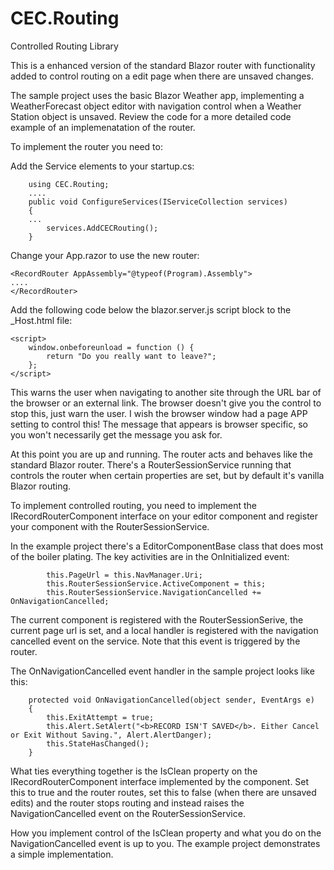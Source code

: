 ﻿# CEC.Routing
Controlled Routing Library

This is a enhanced version of the standard Blazor router with functionality added to control routing on a edit page when there are unsaved changes.

The sample project uses the basic Blazor Weather app, implementing a WeatherForecast object editor with navigation control when a Weather Station object is unsaved.  Review the code for a more detailed code example of an implemenatation of the router.

To implement the router you need to:

Add the Service elements to your startup.cs:


        using CEC.Routing;
        ....
        public void ConfigureServices(IServiceCollection services)
        {
        ...
            services.AddCECRouting();
        }

Change your App.razor to use the new router:

    <RecordRouter AppAssembly="@typeof(Program).Assembly">
    ....
    </RecordRouter>

Add the following code below the blazor.server.js script block to the _Host.html file:

    <script>
        window.onbeforeunload = function () {
            return "Do you really want to leave?";
        };
    </script>

This warns the user when navigating to another site through the URL bar of the browser or an external link. The browser doesn't give you the control to stop this, just warn the user.  I wish the browser window had a page APP setting to control this!  The message that appears is browser specific, so you won't necessarily get the message you ask for.

At this point you are up and running.  The router acts and behaves like the standard Blazor router.  There's a RouterSessionService running that controls the router when certain properties are set, but by default it's vanilla Blazor routing.

To implement controlled routing, you need to implement the IRecordRouterComponent interface on your editor component and register your component with the RouterSessionService.

In the example project there's a EditorComponentBase class that does most of the boiler plating.  The key activities are in the OnInitialized event:

            this.PageUrl = this.NavManager.Uri;
            this.RouterSessionService.ActiveComponent = this;
            this.RouterSessionService.NavigationCancelled += OnNavigationCancelled;

The current component is registered with the RouterSessionSerive, the current page url  is set, and a local handler is registered with the navigation cancelled event on the service. Note that this event is triggered by the router.

The OnNavigationCancelled event handler in the sample project looks like this:

        protected void OnNavigationCancelled(object sender, EventArgs e)
        {
            this.ExitAttempt = true;
            this.Alert.SetAlert("<b>RECORD ISN'T SAVED</b>. Either Cancel or Exit Without Saving.", Alert.AlertDanger);
            this.StateHasChanged();
        }

What ties everything together is the IsClean property on the IRecordRouterComponent interface implemented by the component.  Set this to true and the router routes, set this to false (when there are unsaved edits) and the router stops routing and instead raises the NavigationCancelled event on the RouterSessionService.

How you implement control of the IsClean property and what you do on the NavigationCancelled event is up to you.  The example project demonstrates a simple implementation.


